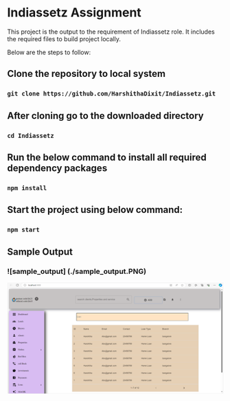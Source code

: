 # Indiassetz Assignment

This project is the output to the requirement of Indiassetz role. It includes the required files to build project locally.

Below are the steps to follow:

## Clone the repository to local system
### `git clone https://github.com/HarshithaDixit/Indiassetz.git`

## After cloning go to the downloaded directory
### `cd Indiassetz`

## Run the below command to install all required dependency packages
### `npm install`

## Start the project using below command:
### `npm start`

## Sample Output
### ![sample_output] (./sample_output.PNG)
<img src="./sample_output.PNG" alt="sample_output"/>

